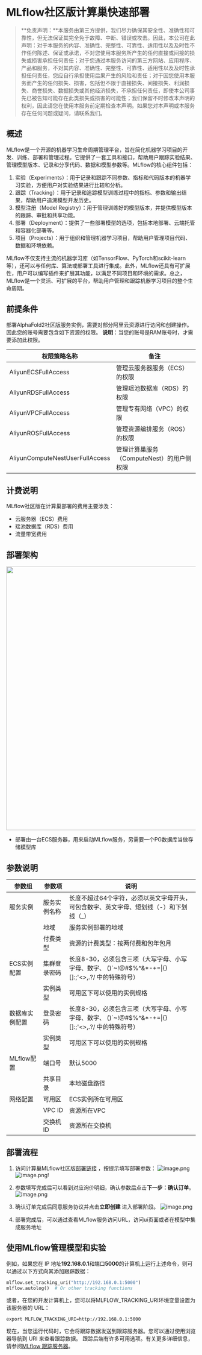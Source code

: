 # MLflow社区版计算巢快速部署


>**免责声明：**本服务由第三方提供，我们尽力确保其安全性、准确性和可靠性，但无法保证其完全免于故障、中断、错误或攻击。因此，本公司在此声明：对于本服务的内容、准确性、完整性、可靠性、适用性以及及时性不作任何陈述、保证或承诺，不对您使用本服务所产生的任何直接或间接的损失或损害承担任何责任；对于您通过本服务访问的第三方网站、应用程序、产品和服务，不对其内容、准确性、完整性、可靠性、适用性以及及时性承担任何责任，您应自行承担使用后果产生的风险和责任；对于因您使用本服务而产生的任何损失、损害，包括但不限于直接损失、间接损失、利润损失、商誉损失、数据损失或其他经济损失，不承担任何责任，即使本公司事先已被告知可能存在此类损失或损害的可能性；我们保留不时修改本声明的权利，因此请您在使用本服务前定期检查本声明。如果您对本声明或本服务存在任何问题或疑问，请联系我们。

## 概述

MLflow是一个开源的机器学习生命周期管理平台，旨在简化机器学习项目的开发、训练、部署和管理过程。它提供了一套工具和接口，帮助用户跟踪实验结果、管理模型版本、记录和分享代码、数据和模型参数等。MLflow的核心组件包括：
1. 实验（Experiments）：用于记录和跟踪不同参数、指标和代码版本的机器学习实验，方便用户对实验结果进行比较和分析。
2. 跟踪（Tracking）：用于记录和追踪模型训练过程中的指标、参数和输出结果，帮助用户追溯模型开发历史。
3. 模型注册（Model Registry）：用于管理训练好的模型版本，并提供模型版本的跟踪、审批和共享功能。
4. 部署（Deployment）：提供了一些部署模型的选项，包括本地部署、云端托管和容器化部署等。
5. 项目（Projects）：用于组织和管理机器学习项目，帮助用户管理项目代码、数据和环境依赖。

MLflow不仅支持主流的机器学习库（如TensorFlow、PyTorch和scikit-learn等），还可以与任何库、算法或部署工具进行集成。此外，MLflow还具有可扩展性，用户可以编写插件来扩展其功能，以满足不同项目和环境的需求。总之，MLflow是一个灵活、可扩展的平台，帮助用户管理和跟踪机器学习项目的整个生命周期。

## 前提条件

部署AlphaFold2社区版服务实例，需要对部分阿里云资源进行访问和创建操作。因此您的账号需要包含如下资源的权限。
  **说明**：当您的账号是RAM账号时，才需要添加此权限。

  | 权限策略名称                          | 备注                     |
  |---------------------------------|------------------------|
  | AliyunECSFullAccess             | 管理云服务器服务（ECS）的权限       |
  | AliyunRDSFullAccess             | 管理瑶池数据库（RDS）的权限     |
  | AliyunVPCFullAccess             | 管理专有网络（VPC）的权限         |
  | AliyunROSFullAccess             | 管理资源编排服务（ROS）的权限       |
  | AliyunComputeNestUserFullAccess | 管理计算巢服务（ComputeNest）的用户侧权限 |


## 计费说明

MLflow社区版在计算巢部署的费用主要涉及：

- 云服务器（ECS）费用
- 瑶池数据库（RDS）费用
- 流量带宽费用

## 部署架构
<img src="1.png" width="1500" height="700" align="bottom"/>

- 部署由一台ECS服务器，用来启动MLflow服务，另需要一个PG数据库当做存储模型库

## 参数说明
| 参数组         | 参数项      | 说明                                                                     |
|-------------|----------|------------------------------------------------------------------------|
| 服务实例        | 服务实例名称   | 长度不超过64个字符，必须以英文字母开头，可包含数字、英文字母、短划线（-）和下划线（_）                          |
|             | 地域       | 服务实例部署的地域                                                              |
|             | 付费类型     | 资源的计费类型：按两付费和包年包月                                                      |
| ECS实例配置    | 集群登录密码   | 长度8-30，必须包含三项（大写字母、小写字母、数字、 ()`~!@#$%^&*-+=&#124;{}[]:;'<>,.?/ 中的特殊符号） |
|             |   实例类型 | 可用区下可以使用的实例规格                                                      |  
| 数据库实例配置 | 登录密码   | 长度8-30，必须包含三项（大写字母、小写字母、数字、 ()`~!@#$%^&*-+=&#124;{}[]:;'<>,.?/ 中的特殊符号） |
|             |   实例类型 | 可用区下可以使用的实例规格                                                      |  
| MLflow配置  | 端口号   |   默认5000                                                                           |
|              | 共享目录  | 本地磁盘路径
| 网络配置        | 可用区      | ECS实例所在可用区                                                             |
|             | VPC ID   | 资源所在VPC                                                                |
|             | 交换机ID    | 资源所在交换机                                                                |

## 部署流程
1. 访问计算巢MLflow社区版[部署链接](https://computenest.console.aliyun.com/user/cn-hangzhou/serviceInstanceCreate?ServiceId=service-ba5e800a0e124c23935b)
，按提示填写部署参数：
    ![image.png](2.png)![image.png](3.png)!

2. 参数填写完成后可以看到对应询价明细，确认参数后点击**下一步：确认订单**。
   ![image.png](4.png)

3. 确认订单完成后同意服务协议并点击**立即创建**
   进入部署阶段。
    ![image.png](5.png)

4. 部署完成后，可以通过查看MLflow服务访问URL，访问ui页面或者在模型中集成服务地址
 ## 使用MLflow管理模型和实验
例如，如果您在 IP 地址**192.168.0.1**和端口**5000**的计算机上运行上述命令，则可以通过以下方式向其添加跟踪数据：
```python
mlflow.set_tracking_uri("http://192.168.0.1:5000")
mlflow.autolog()  # Or other tracking functions
```

或者，在您的开发计算机上，您可以将MLFLOW_TRACKING_URI环境变量设置为该服务器的 URL：
```shell
export MLFLOW_TRACKING_URI=http://192.168.0.1:5000 
```
现在，当您运行代码时，它会将跟踪数据发送到跟踪服务器。您可以通过使用浏览器导航到 URI 来查看跟踪数据。
跟踪后端有许多可用选项。有关更多详细信息，请参阅[MLflow 跟踪服务器](https://mlflow.org/docs/latest/tracking.html#tracking-server)。
